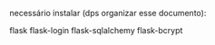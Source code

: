necessário instalar (dps organizar esse documento):

flask
flask-login
flask-sqlalchemy
flask-bcrypt
